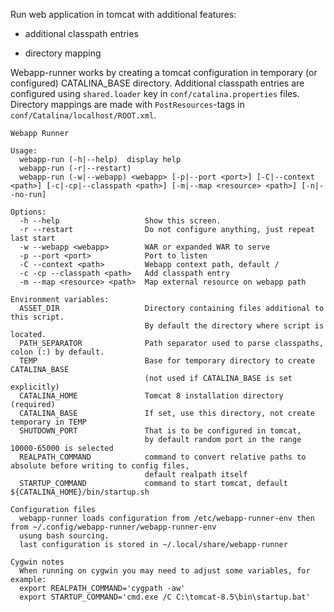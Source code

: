 Run web application in tomcat with additional features:

-	additional classpath entries

-	directory mapping

Webapp-runner works by creating a tomcat configuration 
in temporary (or configured) CATALINA_BASE directory.
Additional classpath entries are configured using 
`shared.loader` key in `conf/catalina.properties` files.
Directory mappings are made with `PostResources`-tags
in `conf/Catalina/localhost/ROOT.xml`.



	Webapp Runner

	Usage:
	  webapp-run (-h|--help)  display help
	  webapp-run (-r|--restart)
	  webapp-run (-w|--webapp) <webapp> [-p|--port <port>] [-C|--context <path>] [-c|-cp|--classpath <path>] [-m|--map <resource> <path>] [-n|--no-run]

	Options:
	  -h --help                   Show this screen.
	  -r --restart                Do not configure anything, just repeat last start
	  -w --webapp <webapp>        WAR or expanded WAR to serve
	  -p --port <port>            Port to listen
	  -C --context <path>         Webapp context path, default /
	  -c -cp --classpath <path>   Add classpath entry
	  -m --map <resource> <path>  Map external resource on webapp path

	Environment variables:
	  ASSET_DIR                   Directory containing files additional to this script.
	                              By default the directory where script is located.
	  PATH_SEPARATOR              Path separator used to parse classpaths, colon (:) by default.
	  TEMP                        Base for temporary directory to create CATALINA_BASE
	                              (not used if CATALINA_BASE is set explicitly)
	  CATALINA_HOME               Tomcat 8 installation directory (required)
	  CATALINA_BASE               If set, use this directory, not create temporary in TEMP
	  SHUTDOWN_PORT               That is to be configured in tomcat, 
	                              by default random port in the range 10000-65000 is selected
	  REALPATH_COMMAND            command to convert relative paths to absolute before writing to config files, 
	                              default realpath itself
	  STARTUP_COMMAND             command to start tomcat, default ${CATALINA_HOME}/bin/startup.sh

	Configuration files
	  webapp-runner loads configuration from /etc/webapp-runner-env then from ~/.config/webapp-runner/webapp-runner-env
	  usung bash sourcing.
	  last configuration is stored in ~/.local/share/webapp-runner

	Cygwin notes
	  When running on cygwin you may need to adjust some variables, for example:
	  export REALPATH_COMMAND='cygpath -aw'
	  export STARTUP_COMMAND='cmd.exe /C C:\tomcat-8.5\bin\startup.bat'
